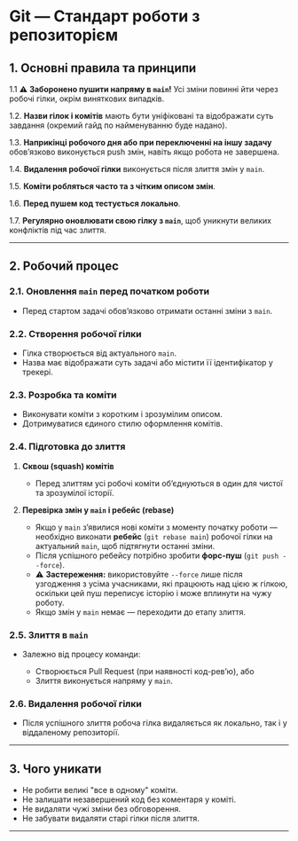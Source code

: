 # **Git — Стандарт роботи з репозиторієм**

## 1. Основні правила та принципи

1.1 ⚠ **Заборонено пушити напряму в `main`!** Усі зміни повинні йти через робочі гілки, окрім виняткових випадків.

1.2. **Назви гілок і комітів** мають бути уніфіковані та відображати суть завдання (окремий гайд по найменуванню буде надано).

1.3. **Наприкінці робочого дня або при переключенні на іншу задачу** обов’язково виконується push змін, навіть якщо робота не завершена.

1.4. **Видалення робочої гілки** виконується після злиття змін у `main`.

1.5. **Коміти робляться часто та з чітким описом змін**.

1.6. **Перед пушем код тестується локально**.

1.7. **Регулярно оновлювати свою гілку з `main`**, щоб уникнути великих конфліктів під час злиття.

---

## 2. Робочий процес

### 2.1. Оновлення `main` перед початком роботи

* Перед стартом задачі обов’язково отримати останні зміни з `main`.

### 2.2. Створення робочої гілки

* Гілка створюється від актуального `main`.
* Назва має відображати суть задачі або містити її ідентифікатор у трекері.

### 2.3. Розробка та коміти

* Виконувати коміти з коротким і зрозумілим описом.
* Дотримуватися єдиного стилю оформлення комітів.

### 2.4. Підготовка до злиття

1. **Сквош (squash) комітів**

    * Перед злиттям усі робочі коміти об’єднуються в один для чистої та зрозумілої історії.

2. **Перевірка змін у `main` і ребейс (rebase)**

    * Якщо у `main` з’явилися нові коміти з моменту початку роботи — необхідно виконати **ребейс** (`git rebase main`) робочої гілки на актуальний `main`, щоб підтягнути останні зміни.
    * Після успішного ребейсу потрібно зробити **форс-пуш** (`git push --force`).
    * ⚠ **Застереження:** використовуйте `--force` лише після узгодження з усіма учасниками, які працюють над цією ж гілкою, оскільки цей пуш переписує історію і може вплинути на чужу роботу.
    * Якщо змін у `main` немає — переходити до етапу злиття.

### 2.5. Злиття в `main`

* Залежно від процесу команди:

    * Створюється Pull Request (при наявності код-рев’ю), або
    * Злиття виконується напряму у `main`.

### 2.6. Видалення робочої гілки

* Після успішного злиття робоча гілка видаляється як локально, так і у віддаленому репозиторії.

---

## 3. Чого уникати

* Не робити великі "все в одному" коміти.
* Не залишати незавершений код без коментаря у коміті.
* Не видаляти чужі зміни без обговорення.
* Не забувати видаляти старі гілки після злиття.

---

